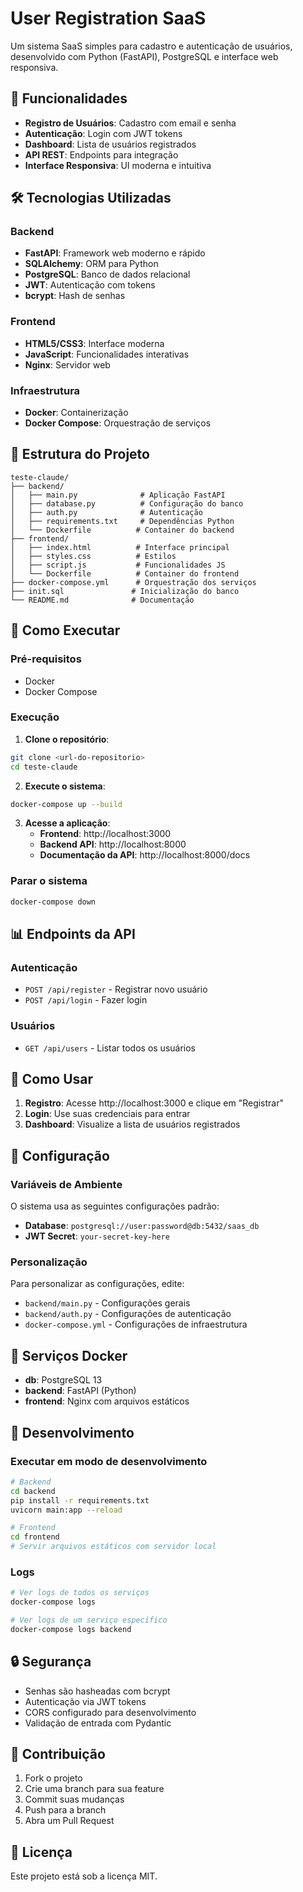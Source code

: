 # User Registration SaaS

Um sistema SaaS simples para cadastro e autenticação de usuários, desenvolvido com Python (FastAPI), PostgreSQL e interface web responsiva.

## 🚀 Funcionalidades

- **Registro de Usuários**: Cadastro com email e senha
- **Autenticação**: Login com JWT tokens
- **Dashboard**: Lista de usuários registrados
- **API REST**: Endpoints para integração
- **Interface Responsiva**: UI moderna e intuitiva

## 🛠️ Tecnologias Utilizadas

### Backend
- **FastAPI**: Framework web moderno e rápido
- **SQLAlchemy**: ORM para Python
- **PostgreSQL**: Banco de dados relacional
- **JWT**: Autenticação com tokens
- **bcrypt**: Hash de senhas

### Frontend
- **HTML5/CSS3**: Interface moderna
- **JavaScript**: Funcionalidades interativas
- **Nginx**: Servidor web

### Infraestrutura
- **Docker**: Containerização
- **Docker Compose**: Orquestração de serviços

## 📁 Estrutura do Projeto

```
teste-claude/
├── backend/
│   ├── main.py              # Aplicação FastAPI
│   ├── database.py          # Configuração do banco
│   ├── auth.py              # Autenticação
│   ├── requirements.txt     # Dependências Python
│   └── Dockerfile          # Container do backend
├── frontend/
│   ├── index.html          # Interface principal
│   ├── styles.css          # Estilos
│   ├── script.js           # Funcionalidades JS
│   └── Dockerfile          # Container do frontend
├── docker-compose.yml      # Orquestração dos serviços
├── init.sql               # Inicialização do banco
└── README.md              # Documentação
```

## 🚀 Como Executar

### Pré-requisitos
- Docker
- Docker Compose

### Execução

1. **Clone o repositório**:
```bash
git clone <url-do-repositorio>
cd teste-claude
```

2. **Execute o sistema**:
```bash
docker-compose up --build
```

3. **Acesse a aplicação**:
   - **Frontend**: http://localhost:3000
   - **Backend API**: http://localhost:8000
   - **Documentação da API**: http://localhost:8000/docs

### Parar o sistema
```bash
docker-compose down
```

## 📊 Endpoints da API

### Autenticação
- `POST /api/register` - Registrar novo usuário
- `POST /api/login` - Fazer login

### Usuários
- `GET /api/users` - Listar todos os usuários

## 🎯 Como Usar

1. **Registro**: Acesse http://localhost:3000 e clique em "Registrar"
2. **Login**: Use suas credenciais para entrar
3. **Dashboard**: Visualize a lista de usuários registrados

## 🔧 Configuração

### Variáveis de Ambiente
O sistema usa as seguintes configurações padrão:
- **Database**: `postgresql://user:password@db:5432/saas_db`
- **JWT Secret**: `your-secret-key-here`

### Personalização
Para personalizar as configurações, edite:
- `backend/main.py` - Configurações gerais
- `backend/auth.py` - Configurações de autenticação
- `docker-compose.yml` - Configurações de infraestrutura

## 🐳 Serviços Docker

- **db**: PostgreSQL 13
- **backend**: FastAPI (Python)
- **frontend**: Nginx com arquivos estáticos

## 📝 Desenvolvimento

### Executar em modo de desenvolvimento
```bash
# Backend
cd backend
pip install -r requirements.txt
uvicorn main:app --reload

# Frontend
cd frontend
# Servir arquivos estáticos com servidor local
```

### Logs
```bash
# Ver logs de todos os serviços
docker-compose logs

# Ver logs de um serviço específico
docker-compose logs backend
```

## 🔒 Segurança

- Senhas são hasheadas com bcrypt
- Autenticação via JWT tokens
- CORS configurado para desenvolvimento
- Validação de entrada com Pydantic

## 🤝 Contribuição

1. Fork o projeto
2. Crie uma branch para sua feature
3. Commit suas mudanças
4. Push para a branch
5. Abra um Pull Request

## 📄 Licença

Este projeto está sob a licença MIT.